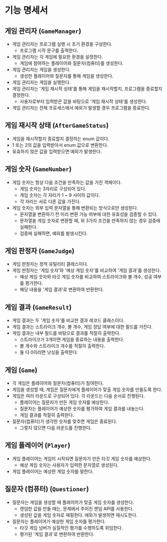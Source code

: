 # 기능 명세서

## 게임 관리자 (`GameManager`)

- 게임 관리자는 프로그램 실행 시 초기 환경을 구성한다. 
  - 프로그램 시작 문구를 출력한다.
- 게임 관리자는 각 게임에 필요한 환경을 설정한다.
  - 게임에 참여하는 플레이어와 질문자(컴퓨터)를 생성한다.
- 게임 관리자는 게임을 생성한다.
  - 생성한 플레이어와 질문자를 통해 게임을 생성한다.
- 게임 관리자는 게임을 실행한다.
- 게임 관리자는 '게임 재시작 상태'를 통해 게임을 재시작할지, 프로그램을 종료할지 결정한다.
  - 사용자로부터 입력받은 값을 바탕으로 '게임 재시작 상태'를 생성한다.
- 게임 관리자는 전체 프로세스에서 예외가 발생할 경우 프로그램을 종료한다.

## 게임 재시작 상태 (`AfterGameStatus`)

- 게임을 재시작할지 종료할지 결정하는 enum 값이다.
- 1 또는 2의 값을 입력받아서 enum 값으로 변환한다. 
- 유효하지 않은 값을 입력받으면 예외가 발생한다.

## 게임 숫자 (`GameNumber`)

- 게임 숫자는 항상 다음 조건을 만족하는 값을 가진 객체이다.
  - 게임 숫자는 3자리로 구성되어 있다.
  - 게임 숫자는 각 자리가 1 ~ 9 사이의 값이다.
  - 각 자리는 서로 다른 값을 가진다.
- 게임 숫자는 외부 입력 문자열을 통해 변환되는 방식으로만 생성된다.
  - 문자열을 변환하기 전 미리 변환 가능 여부에 대한 유효성을 검증할 수 있다.
  - 문자열을 게임 숫자로 변환할 때, 위 3가지 조건을 만족하지 않는 경우 검증에 실패한다.
  - 검증에 실패하면, 예외를 발생시킨다.

## 게임 판정자 (`GameJudge`)

- 게임 판정자는 정적 유틸리티 클래스이다.
- 게임 판정자는 '게임 숫자'와 '예상 게임 숫자'를 비교하여 '게임 결과'를 생성한다.
  - 예상 게임 숫자와 타깃 게임 숫자를 비교하여 스트라이크와 볼 개수, 성공 여부를 평가한다.
  - 해당 내용을 '게임 결과'로 변환하여 반환한다.

## 게임 결과 (`GameResult`)

- 게임 결과는 두 '게임 숫자'를 비교한 결과 레코드 클래스이다.
- 게임 결과는 스트라이크 개수, 볼 개수, 게임 정답 여부에 대한 필드를 가진다.
- 게임 결과는 내부 필드를 바탕으로 결과를 적절히 출력한다.
  - 스트라이크가 3개이면 게임을 종료하는 내용을 출력한다.
  - 볼 개수와 스트라이크 개수를 적절히 출력한다.
  - 둘 다 0이라면 낫싱을 출력한다.

## 게임 (`Game`)

- 각 게임은 플레이어와 질문자(컴퓨터)가 참여한다.
- 게임을 생성할 때, 게임은 질문자에게 플레이어가 맞출 게임 숫자를 만들도록 한다.
- 게임은 여러 라운드로 구성되어 있다. 각 라운드는 다음 순서로 진행된다.
  - 플레이어는 질문자가 만든 게임 숫자를 예상한다.
  - 질문자는 플레이어가 예상한 숫자를 평가하여 게임 결과를 내놓는다.
  - 게임 결과를 적절히 출력한다.
- 질문자(컴퓨터)가 생각한 숫자를 맞추면 게임은 종료된다.
  - 그렇지 않으면 다음 라운드를 진행한다.

## 게임 플레이어 (`Player`)

- 게임 플레이어는 게임이 시작되면 질문자가 만든 타깃 게임 숫자를 예상한다.
  - 예상 게임 숫자는 사용자가 입력한 문자열로 생성된다.
- 게임 플레이어는 예상한 게임 숫자를 말한다.

## 질문자 (컴퓨터) (`Questioner`)

- 질문자는 게임을 생성할 때 플레이어가 맞출 게임 숫자를 생성한다.
  - 랜덤한 값을 만들 때는, 문제에서 주어진 랜덤 API를 사용한다.
  - 생성된 값을 게임 숫자로 매핑한다. 에외가 발생하면 재시도한다.
- 질문자는 플레이어가 예상한 게임 숫자를 평가한다.
  - 타깃 게임 넘버가 실질적인 평가를 수행하도록 위임한다.
  - 평가된 '게임 결과'로 변환하여 반환한다.
